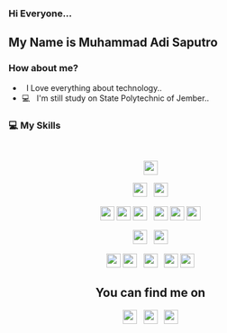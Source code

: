 ### Hi Everyone...

## My Name is Muhammad Adi Saputro

### How about me?

- &nbsp; I Love everything about technology..
- 💻 &nbsp; I'm still study on State Polytechnic of Jember..

### 💻 My Skills
<br>
  
  <p align="center">
    <img src="https://img.shields.io/badge/Linux-FCC624?style=for-the-badge&logo=linux&logoColor=black" height="25"/>  
  </p>
  
  <p  align="center">

<img src="https://img.shields.io/badge/Laravel-FF2D20?style=for-the-badge&logo=laravel&logoColor=white" height="25"/>  
  &nbsp;
<img src="https://img.shields.io/badge/Codeigniter-EF4223?style=for-the-badge&logo=codeigniter&logoColor=white" height="25"/>
  </p>
  
  <p  align="center">
  <img src="https://img.shields.io/badge/Java-ED8B00?style=for-the-badge&logo=java&logoColor=white" height="25"/>  
  <img src="https://img.shields.io/badge/PHP-777BB4?style=for-the-badge&logo=php&logoColor=white" height="25"/>
  <img src="https://img.shields.io/badge/HTML5-E34F26?style=for-the-badge&logo=html5&logoColor=white" height="25"/>  
  &nbsp;
  <img src="https://img.shields.io/badge/JavaScript-F7DF1E?style=for-the-badge&logo=javascript&logoColor=black" height="25"/>
  <img src="https://img.shields.io/badge/CSS3-1572B6?style=for-the-badge&logo=css3&logoColor=white" height="25"/>
  <img src="https://img.shields.io/badge/C%2B%2B-00599C?style=for-the-badge&logo=c%2B%2B&logoColor=white" height="25"/> 
</p>

<p align="center">
  <img src="https://img.shields.io/badge/MySQL-005C84?style=for-the-badge&logo=mysql&logoColor=white" height="25">
  &nbsp;
  <img src="https://img.shields.io/badge/MongoDB-48a348?style=for-the-badge&logo=mongodb&logoColor=white" height="25">
</p>

<p align="center">
  <img src="https://img.shields.io/badge/Flutter-02569B?style=for-the-badge&logo=flutter&logoColor=white" height="25">
  <img src="https://img.shields.io/badge/TailwindCSS-06B6D4?style=for-the-badge&logo=tailwindcss&logoColor=white" height="25">
  &nbsp;
  <img src="https://img.shields.io/badge/BootstrapCSS-7952B3?style=for-the-badge&logo=bootstrap&logoColor=white" height="25">
  &nbsp;
  <img src="https://img.shields.io/badge/Vue.js-4FC08D?style=for-the-badge&logo=vue.js&logoColor=white" height="25">
  <img src="https://img.shields.io/badge/nuxt.js-00C58E?style=for-the-badge&logo=nuxtdotjs&logoColor=white" height="25">
</p>

<h2 align="center">
  You can find me on  
</h2>

<p align="center">
  <a target="_blank" href="mailto:muhammadxxz7@gmail.com"><img src="https://img.shields.io/badge/Gmail-D14836?style=for-the-badge&logo=gmail&logoColor=white" height="25"></a>
  &nbsp;
  <a target="_blank" href="https://www.instagram.com/m_adi_sptro/"><img src="https://img.shields.io/badge/Instagram-E4405F?style=for-the-badge&logo=instagram&logoColor=white" height="25"></a>
  &nbsp;
  <a target="_blank" href="https://wa.me/085748314069"><img src="https://img.shields.io/badge/WhatsApp-25D366?style=for-the-badge&logo=whatsapp&logoColor=white" height="25"></a>
</p>
